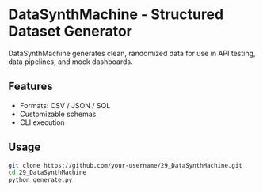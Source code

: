 # DataSynthMachine - Structured Dataset Generator

DataSynthMachine generates clean, randomized data for use in API testing, data pipelines, and mock dashboards.

## Features
- Formats: CSV / JSON / SQL  
- Customizable schemas  
- CLI execution  

## Usage
```bash
git clone https://github.com/your-username/29_DataSynthMachine.git
cd 29_DataSynthMachine
python generate.py
